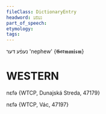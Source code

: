 ```yaml
---
fileClass: DictionaryEntry
headword: נעפֿע
part_of_speech: 
etymology: 
tags: 
---
```

נעפֿע
דער
'nephew'
{𝕲𝖊𝖗𝖒𝖆𝖓𝖎𝖘𝖒}

WESTERN
========

nɛfə {WTCP, Dunajská Streda, 47179}

nɛfə {WTCP, Vác, 47197}